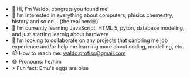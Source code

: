 - 👋 Hi, I’m Waldo, congrets you found me!
- 👀 I’m interested in everything about computers, phisics chemestry, history and so on... (the real nerd🤓)
- 🌱 I’m currently learning JavaScript, HTML 5, pyton, database modeling, and just starting learnig about hardware 
- 💞️ I’m looking to collaborate on any projects that canbring me job experience and/or help me learning more about coding, modelling, etc.
- 📫 How to reach me: waldo.profiss@gmail.com
- 😄 Pronouns: he/him
- ⚡ Fun fact: Emu's eggs are blue

<!---
waldinhu/waldinhu is a ✨ special ✨ repository because its `README.md` (this file) appears on your GitHub profile.
You can click the Preview link to take a look at your changes.
--->
